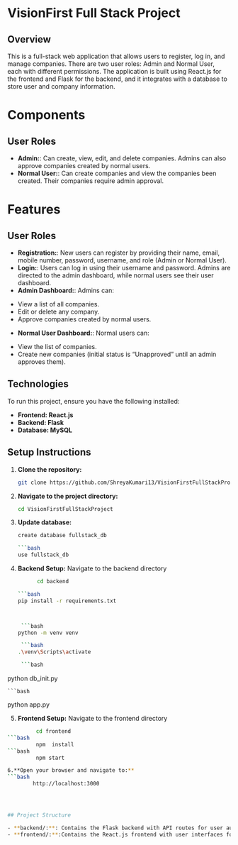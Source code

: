 # VisionFirst Full Stack Project
## Overview
 This is a full-stack web application that allows users to register, log in, and manage companies. There are two user roles: Admin and Normal User, each with different permissions. The application is built using React.js for the frontend and Flask for the backend, and it integrates with a database to store user and company information.

# Components
## User Roles

- **Admin:**: Can create, view, edit, and delete companies. Admins can also approve companies created by normal users.
- **Normal User:**: Can create companies and view the companies been created. Their companies require admin approval.

# Features
## User Roles

- **Registration:**: New users can register by providing their name, email, mobile number, password, username, and role (Admin or Normal User).
- **Login:**: Users can log in using their username and password. Admins are directed to the admin dashboard, while normal users see their user dashboard.
- **Admin Dashboard:**: Admins can:
 * View a list of all companies.
 * Edit or delete any company.
 * Approve companies created by normal users.
- **Normal User Dashboard:**: Normal users can:
 * View the list of companies.
 * Create new companies (initial status is “Unapproved” until an admin approves them).


## Technologies

To run this project, ensure you have the following installed:

- **Frontend: React.js**
- **Backend: Flask**
- **Database: MySQL**

## Setup Instructions

1. **Clone the repository:**

   ```bash
   git clone https://github.com/ShreyaKumari13/VisionFirstFullStackProject.git


2. **Navigate to the project directory:**

   ```bash
   cd VisionFirstFullStackProject

3. **Update database:**
   ```bash
   create database fullstack_db

   ```bash
   use fullstack_db

5. **Backend Setup:**
   Navigate to the backend directory

   ```bash
         cd backend

   ```bash
   pip install -r requirements.txt


   
    ```bash
   python -m venv venv

    ```bash
   .\venv\Scripts\activate

    ```bash
  python db_init.py

    ```bash
  python app.py


5. **Frontend Setup:**
 Navigate to the frontend directory
```bash
         cd frontend
```bash
         npm  install
```bash
         npm start

6.**Open your browser and navigate to:**
```bash
        http://localhost:3000




## Project Structure

- **backend/:**: Contains the Flask backend with API routes for user authentication, company management, and more.
- **frontend/:**:Contains the React.js frontend with user interfaces for both admin and normal users.


 
